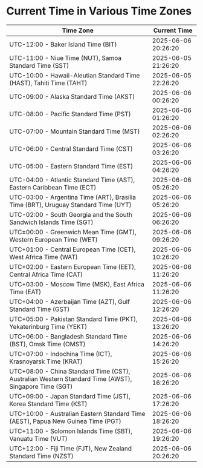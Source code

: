 # Current Time in Various Time Zones

| Time Zone | Current Time |
|-----------|--------------|
| UTC-12:00 - Baker Island Time (BIT) | 2025-06-06 20:26:20 |
| UTC-11:00 - Niue Time (NUT), Samoa Standard Time (SST) | 2025-06-05 21:26:20 |
| UTC-10:00 - Hawaii-Aleutian Standard Time (HAST), Tahiti Time (TAHT) | 2025-06-05 22:26:20 |
| UTC-09:00 - Alaska Standard Time (AKST) | 2025-06-06 00:26:20 |
| UTC-08:00 - Pacific Standard Time (PST) | 2025-06-06 01:26:20 |
| UTC-07:00 - Mountain Standard Time (MST) | 2025-06-06 02:26:20 |
| UTC-06:00 - Central Standard Time (CST) | 2025-06-06 03:26:20 |
| UTC-05:00 - Eastern Standard Time (EST) | 2025-06-06 04:26:20 |
| UTC-04:00 - Atlantic Standard Time (AST), Eastern Caribbean Time (ECT) | 2025-06-06 05:26:20 |
| UTC-03:00 - Argentina Time (ART), Brasília Time (BRT), Uruguay Standard Time (UYT) | 2025-06-06 05:26:20 |
| UTC-02:00 - South Georgia and the South Sandwich Islands Time (SGT) | 2025-06-06 06:26:20 |
| UTC±00:00 - Greenwich Mean Time (GMT), Western European Time (WET) | 2025-06-06 09:26:20 |
| UTC+01:00 - Central European Time (CET), West Africa Time (WAT) | 2025-06-06 10:26:20 |
| UTC+02:00 - Eastern European Time (EET), Central Africa Time (CAT) | 2025-06-06 11:26:20 |
| UTC+03:00 - Moscow Time (MSK), East Africa Time (EAT) | 2025-06-06 11:26:20 |
| UTC+04:00 - Azerbaijan Time (AZT), Gulf Standard Time (GST) | 2025-06-06 12:26:20 |
| UTC+05:00 - Pakistan Standard Time (PKT), Yekaterinburg Time (YEKT) | 2025-06-06 13:26:20 |
| UTC+06:00 - Bangladesh Standard Time (BST), Omsk Time (OMST) | 2025-06-06 14:26:20 |
| UTC+07:00 - Indochina Time (ICT), Krasnoyarsk Time (KRAT) | 2025-06-06 15:26:20 |
| UTC+08:00 - China Standard Time (CST), Australian Western Standard Time (AWST), Singapore Time (SGT) | 2025-06-06 16:26:20 |
| UTC+09:00 - Japan Standard Time (JST), Korea Standard Time (KST) | 2025-06-06 17:26:20 |
| UTC+10:00 - Australian Eastern Standard Time (AEST), Papua New Guinea Time (PGT) | 2025-06-06 18:26:20 |
| UTC+11:00 - Solomon Islands Time (SBT), Vanuatu Time (VUT) | 2025-06-06 19:26:20 |
| UTC+12:00 - Fiji Time (FJT), New Zealand Standard Time (NZST) | 2025-06-06 20:26:20 |
